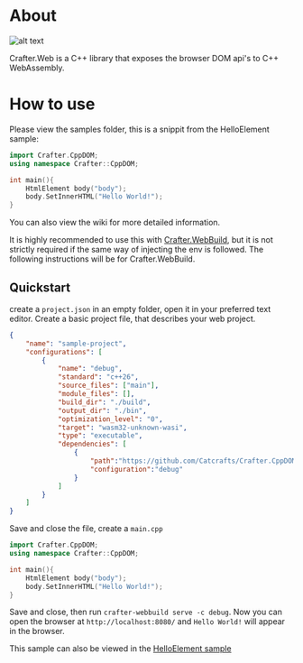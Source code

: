 # About

![alt text](https://github.com/Catcrafts/Crafter.Web/blob/master/hello.png?raw=true)

Crafter.Web is a C++ library that exposes the browser DOM api's to C++ WebAssembly.

# How to use
Please view the samples folder, this is a snippit from the HelloElement sample:

```cpp
import Crafter.CppDOM;
using namespace Crafter::CppDOM;

int main(){
    HtmlElement body("body");
    body.SetInnerHTML("Hello World!");
}
```
You can also view the wiki for more detailed information.

It is highly recommended to use this with [Crafter.WebBuild](https://github.com/Catcrafts/Crafter.WebBuild), but it is not strictly required if the same way of injecting the env is followed. The following instructions will be for Crafter.WebBuild.

## Quickstart
create a ``project.json`` in an empty folder, open it in your preferred text editor.
Create a basic project file, that describes your web project.
```JSON
{
    "name": "sample-project",
    "configurations": [
        {
            "name": "debug",
            "standard": "c++26",
            "source_files": ["main"],
            "module_files": [],
            "build_dir": "./build",
            "output_dir": "./bin",
            "optimization_level": "0",
            "target": "wasm32-unknown-wasi",
            "type": "executable",
            "dependencies": [
                {
                    "path":"https://github.com/Catcrafts/Crafter.CppDOM.git",
                    "configuration":"debug"
                }
            ]
        }
    ]
}
```

Save and close the file, create a ``main.cpp``
```cpp
import Crafter.CppDOM;
using namespace Crafter::CppDOM;

int main(){
    HtmlElement body("body");
    body.SetInnerHTML("Hello World!");
}
```

Save and close, then run ``crafter-webbuild serve -c debug``. Now you can open the browser at ``http://localhost:8080/`` and ``Hello World!`` will appear in the browser.

This sample can also be viewed in the [HelloElement sample](https://github.com/Catcrafts/Crafter.CppDOM/tree/master/samples/HelloElement)
